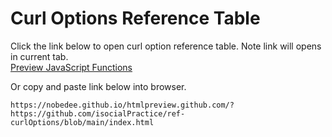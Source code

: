 # Curl Options Reference Table

Click the link below to open curl option reference table. Note link will opens in current tab. <br>
[Preview JavaScript Functions](https://nobedee.github.io/htmlpreview.github.com/?https://github.com/isocialPractice/ref-curlOptions/blob/main/index.html)

Or copy and paste link below into browser. <br>
```
https://nobedee.github.io/htmlpreview.github.com/?https://github.com/isocialPractice/ref-curlOptions/blob/main/index.html
```
